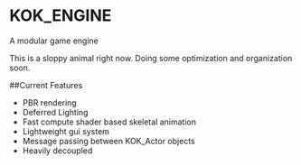 # KOK_ENGINE
A modular game engine

This is a sloppy animal right now. Doing some optimization and organization soon.

##Current Features
- PBR rendering
- Deferred Lighting
- Fast compute shader based skeletal animation
- Lightweight gui system
- Message passing between KOK_Actor objects
- Heavily decoupled



